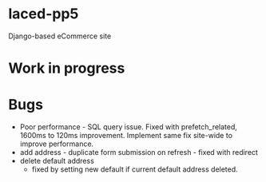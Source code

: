 # laced-pp5
Django-based eCommerce site

# Work in progress

# Bugs
- Poor performance - SQL query issue. Fixed with prefetch_related, 1600ms to 120ms improvement. Implement same fix site-wide to improve performance. 
- add address - duplicate form submission on refresh - fixed with redirect
- delete default address 
    - fixed by setting new default if current default address deleted. 
